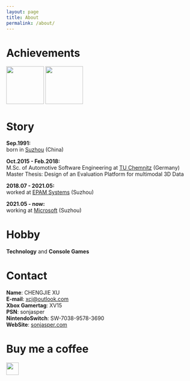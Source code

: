 ```yaml
---
layout: page
title: About
permalink: /about/
---
```


# Achievements

<img src="https://resource.sonjasper.com/microsoft-certified-azure-developer-associate.png" width="100" height="100" /> <img src="https://resource.sonjasper.com/microsoft-certified-devops-engineer-expert.png" width="100" height="100" />

# Story

**Sep.1991:**  
born in [Suzhou](https://en.wikipedia.org/wiki/Suzhou) (China)

**Oct.2015 - Feb.2018:**  
M\.Sc\. of Automotive Software Engineering at [TU Chemnitz](https://www.tu-chemnitz.de/) (Germany)  
Master Thesis: Design of an Evaluation Platform for multimodal 3D Data

**2018.07 - 2021.05:**  
worked at [EPAM Systems](https://www.epam.com/) (Suzhou)

**2021.05 - now:**  
working at [Microsoft](https://www.microsoft.com/en-us/ard/contactus) (Suzhou)
# Hobby

**Technology**
and
**Console Games**

# Contact

**Name**:  CHENGJIE XU  
**E-mail**:  <xcj@outlook.com>  
**Xbox Gamertag**:  XV15  
**PSN**:  sonjasper  
**NintendoSwitch**:  SW-7038-9578-3690  
**WebSite**:  [sonjasper.com](https://sonjasper.com/)  

# Buy me a coffee

<a href="https://www.paypal.com/cgi-bin/webscr?cmd=_s-xclick&hosted_button_id=ZK2HJKF2RFMWA" target="_blank"><img src="https://img.shields.io/badge/Donate-PayPal-blue.svg" height="33" /></a>
